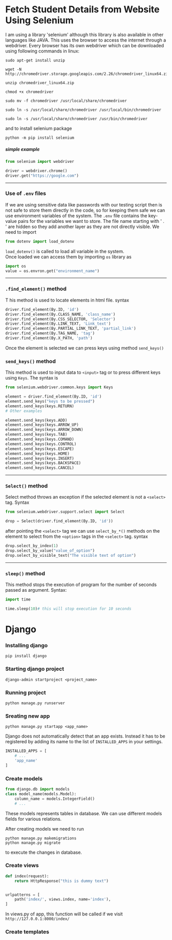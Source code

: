 # Fetch Student Details from Website Using Selenium

I am using a library 'selenium' although this library is also available in other languages like JAVA. This uses the browser to access the internet through a webdriver. Every browser has its own webdriver which can be downloaded using following commands in linux:

```
sudo apt-get install unzip

wget -N http://chromedriver.storage.googleapis.com/2.26/chromedriver_linux64.zip

unzip chromedriver_linux64.zip

chmod +x chromedriver

sudo mv -f chromedriver /usr/local/share/chromedriver

sudo ln -s /usr/local/share/chromedriver /usr/local/bin/chromedriver

sudo ln -s /usr/local/share/chromedriver /usr/bin/chromedriver
```

and to install selenium package

    python -m pip install selenium

##### simple example
```python
from selenium import webdriver

driver = webdriver.chrome()
driver.get("https://google.com")
```

----

### Use of `.env` files

If we are using sensitive data like passwords with our testing script then is not safe to store them directly in the code, so for keeping them safe we can use environment variables of the system. The `.env` file contains the key-value pairs for the variables we want to store. The file name starting with ' . ' are hidden so they add another layer as they are not directly visible. 
We need to import 
```python
from dotenv import load_dotenv
```
`load_dotenv()` is called to load all variable in the system. <br>
Once loaded we can access them by importing `os` library as
```python
import os
value = os.envron.get("environment_name")
```

----

### `.find_element()` method 
T
his method is used to locate elements in html file.
syntax
```python
driver.find_element(By.ID, 'id')
driver.find_element(By.CLASS_NAME, 'class_name')
driver.find_element(By.CSS_SELECTOR, 'Selector')
driver.find_element(By.LINK_TEXT, 'Link_text')
driver.find_element(By.PARTIAL_LINK_TEXT, 'partial_link')
driver.find_element(By.TAG_NAME, 'tag')
driver.find_element(By.X_PATH, 'path')
```

Once the element is selected we can press keys using method `send_keys()`

### `send_keys()` method

This method is used to input data to `<input>` tag or to press different keys using `Keys`.
The syntax is 
```python
from selenium.webdriver.common.keys import Keys

element = driver.find_element(By.ID, 'id')
element.send_keys("keys to be pressed")
element.send_keys(keys.RETURN)
# Other examples

element.send_keys(keys.ADD)
element.send_keys(keys.ARROW_UP)
element.send_keys(keys.ARROW_DOWN)
element.send_keys(keys.TAB)
element.send_keys(keys.COMAND)
element.send_keys(keys.CONTROL)
element.send_keys(keys.ESCAPE)
element.send_keys(keys.HOME)
element.send_keys(keys.INSERT)
element.send_keys(keys.BACKSPACE)
element.send_keys(keys.CANCEL)
```

----

### `Select()` method
Select method throws an exception if the selected element is not a `<select>` tag.
Syntax
```python
from selenium.webdriver.support.select import Select

drop = Select(driver.find_element(By.ID, 'id'))
```
after pointing the `<select>` tag we can use `select_by_*()` methods on the element to select from the `<option>` tags in the `<select>` tag.
syntax
```python
drop.select_by_index(1)
drop.select_by_value("value_of_option")
drop.select_by_visible_text("The visible text of option")
```
----
### `sleep()` method
This method stops the execution of program for the number of seconds passed as argument.
Syntax:
```python
import time

time.sleep(10)# this will stop execution for 10 seconds
```
# Django

### Installing django
    pip install django
    
### Starting django project
    django-admin startproject <project_name>

### Running project
    python manage.py runserver

### Sreating new app
    python manage.py startapp <app_name>

Django does not automatically detect that an app exists. Instead it has to be registered by adding its name to the list of `INSTALLED_APPS` in your settings.
```python
INSTALLED_APPS = [
    # ...
    'app_name'
]
```

### Create models
```python
from django.db import models
class model_name(models.Model):
    column_name = models.IntegerField()
    # ...
```
These models represents tables in database. We can use different models fields for various relations.

After creating models we need to run 

    python manage.py makemigrations
    python manage.py migrate

to execute the changes in database.

### Create views
```python
def index(request):
    return HttpResponse("this is dummy text")
```

```python

urlpatterns = [
    path('index/', views.index, name='index'),
]
```
In views.py of app, this function will be called if we visit 
`http://127.0.0.1:8000/index/` 

### Create templates

